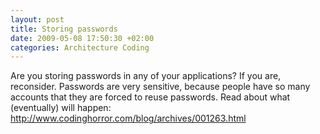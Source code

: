 ```yaml
---
layout: post
title: Storing passwords
date: 2009-05-08 17:50:30 +02:00
categories: Architecture Coding
---
```

Are you storing passwords in any of your applications? If you are, reconsider. Passwords are very sensitive, because people have so many accounts that they are forced to reuse passwords. Read about what (eventually) will happen: <A href="http://www.codinghorror.com/blog/archives/001263.html " temp_href="http://www.codinghorror.com/blog/archives/001263.html ">http://www.codinghorror.com/blog/archives/001263.html </A> 
